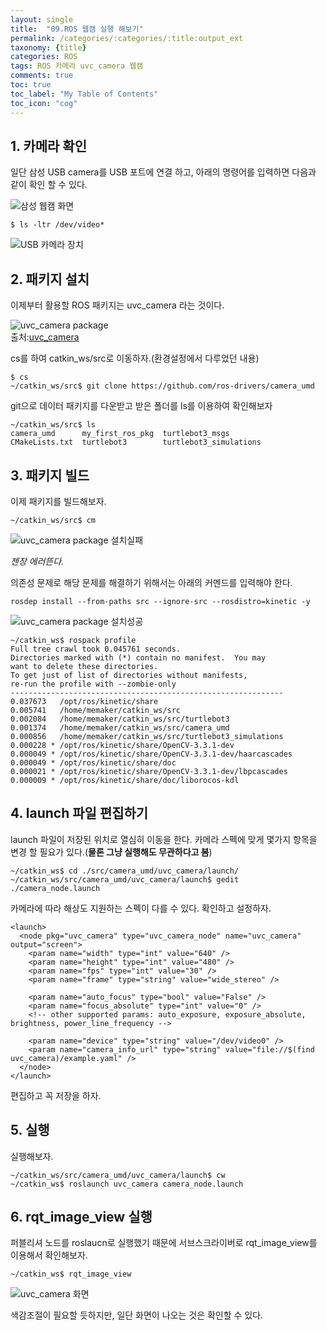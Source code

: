 ```yaml
---
layout: single
title:  "09.ROS 웹캠 실행 해보기"
permalink: /categories/:categories/:title:output_ext
taxonomy: {title}
categories: ROS
tags: ROS 카메라 uvc_camera 웹캠
comments: true
toc: true
toc_label: "My Table of Contents"
toc_icon: "cog"
---
```



## 1. 카메라 확인

일단 삼성 USB camera를 USB 포트에 연결 하고, 아래의 명령어를 입력하면 다음과 같이 확인 할 수 있다.

<img src="/assets/img/ros/samsung_web_cam.png"  title="삼성 웹캠 화면"><br>


```
$ ls -ltr /dev/video*
```
<img src="/assets/img/ros/camera_device.png"  title="USB 카메라 장치"><br>


## 2. 패키지 설치

이제부터 활용할 ROS 패키지는 uvc_camera 라는 것이다.

<img src="/assets/img/ros/uvc_camera_wiki.png"  title="uvc_camera package"><br>
출처:[uvc_camera](http://wiki.ros.org/uvc_camera)


cs를 하여 catkin_ws/src로 이동하자.(환경설정에서 다루었던 내용)
```
$ cs
~/catkin_ws/src$ git clone https://github.com/ros-drivers/camera_umd
```
git으로 데이터 패키지를 다운받고 받은 폴더를 ls를 이용하여 확인해보자

```
~/catkin_ws/src$ ls
camera_umd      my_first_ros_pkg  turtlebot3_msgs
CMakeLists.txt  turtlebot3        turtlebot3_simulations
```
## 3. 패키지 빌드

이제 패키지를 빌드해보자.

```
~/catkin_ws/src$ cm
```
<img src="/assets/img/ros/ros_uvc_install_fail.png"  title="uvc_camera package 설치실패"><br>

*젠장 에러뜬다.*

의존성 문제로 해당 문제를 해결하기 위해서는 아래의 커멘드를 입력해야 한다.

```
rosdep install --from-paths src --ignore-src --rosdistro=kinetic -y
```

<img src="/assets/img/ros/ros_uvc_install_success.png"  title="uvc_camera package 설치성공"><br>


```
~/catkin_ws$ rospack profile
Full tree crawl took 0.045761 seconds.
Directories marked with (*) contain no manifest.  You may
want to delete these directories.
To get just of list of directories without manifests,
re-run the profile with --zombie-only
-------------------------------------------------------------
0.037673   /opt/ros/kinetic/share
0.005741   /home/memaker/catkin_ws/src
0.002084   /home/memaker/catkin_ws/src/turtlebot3
0.001374   /home/memaker/catkin_ws/src/camera_umd
0.000856   /home/memaker/catkin_ws/src/turtlebot3_simulations
0.000228 * /opt/ros/kinetic/share/OpenCV-3.3.1-dev
0.000049 * /opt/ros/kinetic/share/OpenCV-3.3.1-dev/haarcascades
0.000049 * /opt/ros/kinetic/share/doc
0.000021 * /opt/ros/kinetic/share/OpenCV-3.3.1-dev/lbpcascades
0.000009 * /opt/ros/kinetic/share/doc/liborocos-kdl
```

## 4. launch 파일 편집하기

launch 파일이 저장된 위치로 열심히 이동을 한다.
카메라 스펙에 맞게 몇가지 항목을 변경 할 필요가 있다.(**물론 그냥 실행해도 무관하다고 봄**)

```
~/catkin_ws$ cd ./src/camera_umd/uvc_camera/launch/
~/catkin_ws/src/camera_umd/uvc_camera/launch$ gedit ./camera_node.launch
```

카메라에 따라 해상도 지원하는 스펙이 다를 수 있다. 확인하고 설정하자.

```
<launch>
  <node pkg="uvc_camera" type="uvc_camera_node" name="uvc_camera" output="screen">
    <param name="width" type="int" value="640" />
    <param name="height" type="int" value="480" />
    <param name="fps" type="int" value="30" />
    <param name="frame" type="string" value="wide_stereo" />

    <param name="auto_focus" type="bool" value="False" />
    <param name="focus_absolute" type="int" value="0" />
    <!-- other supported params: auto_exposure, exposure_absolute, brightness, power_line_frequency -->

    <param name="device" type="string" value="/dev/video0" />
    <param name="camera_info_url" type="string" value="file://$(find uvc_camera)/example.yaml" />
  </node>
</launch>
```
편집하고 꼭 저장을 하자.

## 5. 실행

실행해보자.

```
~/catkin_ws/src/camera_umd/uvc_camera/launch$ cw
~/catkin_ws$ roslaunch uvc_camera camera_node.launch
```

## 6. rqt_image_view 실행

퍼블리셔 노드를 roslaucn로 실행했기 때문에 서브스크라이버로 rqt_image_view를 이용해서 확인해보자.

```
~/catkin_ws$ rqt_image_view
```

<img src="/assets/img/ros/rqt_image_view_uvc_camera.png"  title="uvc_camera 화면"><br>

색감조절이 필요할 듯하지만, 일단 화면이 나오는 것은 확인할 수 있다.








